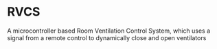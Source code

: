 # RVCS
A microcontroller based Room Ventilation Control System, which uses a signal from a remote control to dynamically close and open ventilators
